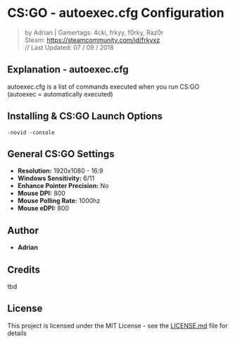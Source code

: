 # CS:GO - autoexec.cfg Configuration
> by Adrian | Gamertags: 4cki, frkyy, f0rky, Raz0r  
> Steam: https://steamcommunity.com/id/frkyxz  
// Last Updated: 07 / 09 / 2018  

## Explanation - autoexec.cfg
autoexec.cfg is a list of commands executed when you run CS:GO (autoexec = automatically executed)

## Installing & CS:GO Launch Options

```
-novid -console
```

## General CS:GO Settings
- **Resolution:**                 1920x1080 - 16:9
- **Windows Sensitivity:**        6/11 
- **Enhance Pointer Precision:**  No
- **Mouse DPI:**                  800
- **Mouse Polling Rate:**         1000hz
- **Mouse eDPI:**                 800

## Author
* **Adrian**

## Credits
tbd

## License
This project is licensed under the MIT License - see the [LICENSE.md](LICENSE.md) file for details
